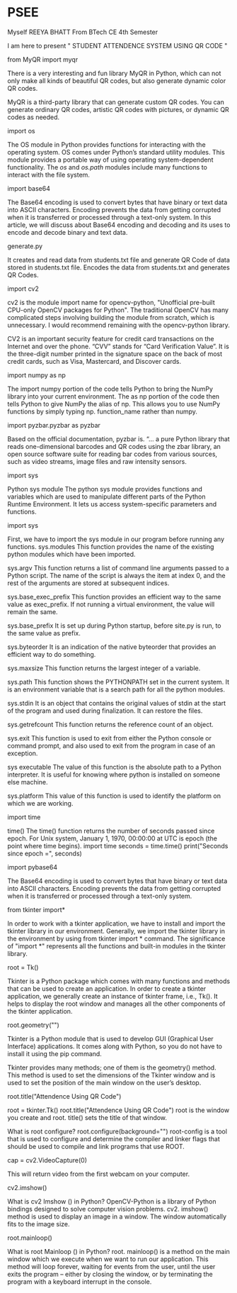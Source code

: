 # PSEE
Myself REEYA BHATT From BTech CE 4th Semester

I am here to present " STUDENT ATTENDENCE SYSTEM USING QR CODE "

from MyQR import myqr

There is a very interesting and fun library MyQR in Python, which can not only make all kinds of beautiful QR codes, but also generate dynamic color QR codes.

MyQR is a third-party library that can generate custom QR codes. You can generate ordinary QR codes, artistic QR codes with pictures, or dynamic QR codes as needed.

import os

The OS module in Python provides functions for interacting with the operating system. OS comes under Python’s standard utility modules. This module provides a portable way of using operating system-dependent functionality. The *os* and *os.path* modules include many functions to interact with the file system.

import base64

The Base64 encoding is used to convert bytes that have binary or text data into ASCII characters. Encoding prevents the data from getting corrupted when it is transferred or processed through a text-only system. In this article, we will discuss about Base64 encoding and decoding and its uses to encode and decode binary and text data.

generate.py

It creates and read data from students.txt file and generate QR Code of data stored in students.txt file.
Encodes the data from students.txt and generates QR Codes.

import cv2

cv2 is the module import name for opencv-python, "Unofficial pre-built CPU-only OpenCV packages for Python". The traditional OpenCV has many complicated steps involving building the module from scratch, which is unnecessary. I would recommend remaining with the opencv-python library.

CV2 is an important security feature for credit card transactions on the Internet and over the phone. “CVV” stands for “Card Verification Value”. It is the three-digit number printed in the signature space on the back of most credit cards, such as Visa, Mastercard, and Discover cards.

import numpy as np

The import numpy portion of the code tells Python to bring the NumPy library into your current environment. The as np portion of the code then tells Python to give NumPy the alias of np. This allows you to use NumPy functions by simply typing np. function_name rather than numpy.

import pyzbar.pyzbar as pyzbar

Based on the official documentation, pyzbar is. “… a pure Python library that reads one-dimensional barcodes and QR codes using the zbar library, an open source software suite for reading bar codes from various sources, such as video streams, image files and raw intensity sensors.

import sys

Python sys module
The python sys module provides functions and variables which are used to manipulate different parts of the Python Runtime Environment. It lets us access system-specific parameters and functions.

import sys

First, we have to import the sys module in our program before running any functions.
sys.modules
This function provides the name of the existing python modules which have been imported.

sys.argv
This function returns a list of command line arguments passed to a Python script. The name of the script is always the item at index 0, and the rest of the arguments are stored at subsequent indices.

sys.base_exec_prefix
This function provides an efficient way to the same value as exec_prefix. If not running a virtual environment, the value will remain the same.

sys.base_prefix
It is set up during Python startup, before site.py is run, to the same value as prefix.

sys.byteorder
It is an indication of the native byteorder that provides an efficient way to do something.

sys.maxsize
This function returns the largest integer of a variable.

sys.path
This function shows the PYTHONPATH set in the current system. It is an environment variable that is a search path for all the python modules.

sys.stdin
It is an object that contains the original values of stdin at the start of the program and used during finalization. It can restore the files.

sys.getrefcount
This function returns the reference count of an object.

sys.exit
This function is used to exit from either the Python console or command prompt, and also used to exit from the program in case of an exception.

sys executable
The value of this function is the absolute path to a Python interpreter. It is useful for knowing where python is installed on someone else machine.

sys.platform
This value of this function is used to identify the platform on which we are working.

import time

time() The time() function returns the number of seconds passed since epoch. For Unix system, January 1, 1970, 00:00:00 at UTC is epoch (the point where time begins). import time seconds = time.time() print("Seconds since epoch =", seconds)

import pybase64

The Base64 encoding is used to convert bytes that have binary or text data into ASCII characters. Encoding prevents the data from getting corrupted when it is transferred or processed through a text-only system.

from tkinter import*

In order to work with a tkinter application, we have to install and import the tkinter library in our environment. Generally, we import the tkinter library in the environment by using from tkinter import * command. The significance of "import *" represents all the functions and built-in modules in the tkinter library.

root = Tk()

Tkinter is a Python package which comes with many functions and methods that can be used to create an application. In order to create a tkinter application, we generally create an instance of tkinter frame, i.e., Tk(). It helps to display the root window and manages all the other components of the tkinter application.

root.geometry("")

Tkinter is a Python module that is used to develop GUI (Graphical User Interface) applications. It comes along with Python, so you do not have to install it using the pip command.

Tkinter provides many methods; one of them is the geometry() method. This method is used to set the dimensions of the Tkinter window and is used to set the position of the main window on the user’s desktop.

root.title("Attendence Using QR Code")

root = tkinter.Tk() root.title("Attendence Using QR Code") root is the window you create and root. title() sets the title of that window.

What is root configure?
root.configure(background="")
root-config is a tool that is used to configure and determine the compiler and linker flags that should be used to compile and link programs that use ROOT.

cap = cv2.VideoCapture(0)

This will return video from the first webcam on your computer.

cv2.imshow()

What is cv2 Imshow () in Python?
OpenCV-Python is a library of Python bindings designed to solve computer vision problems. cv2. imshow() method is used to display an image in a window. The window automatically fits to the image size.

root.mainloop()

What is root Mainloop () in Python?
root. mainloop() is a method on the main window which we execute when we want to run our application. This method will loop forever, waiting for events from the user, until the user exits the program – either by closing the window, or by terminating the program with a keyboard interrupt in the console.
